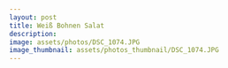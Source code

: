 ```yaml
---
layout: post
title: Weiß Bohnen Salat
description: 
image: assets/photos/DSC_1074.JPG
image_thumbnail: assets/photos_thumbnail/DSC_1074.JPG
---
```


